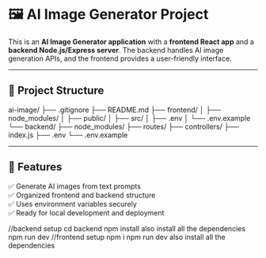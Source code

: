 # 🖼️ AI Image Generator Project

This is an **AI Image Generator application** with a **frontend React app** and a **backend Node.js/Express server**. The backend handles AI image generation APIs, and the frontend provides a user-friendly interface.

---

## 📁 **Project Structure**

ai-image/
├── .gitignore
├── README.md
├── frontend/
│ ├── node_modules/
│ ├── public/
│ ├── src/
│ ├── .env
│ └── .env.example
└── backend/
├── node_modules/
├── routes/
├── controllers/
├── index.js
├── .env
└── .env.example

---

## 🚀 **Features**

✅ Generate AI images from text prompts  
✅ Organized frontend and backend structure  
✅ Uses environment variables securely  
✅ Ready for local development and deployment

//backend setup
cd backend
npm install
also install all the dependencies
npm run dev
//frontend setup
npm i 
npm run dev
also install all the dependencies

